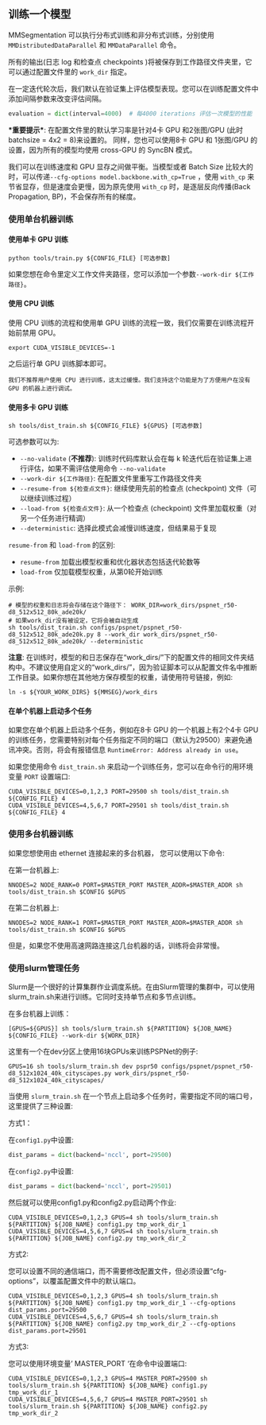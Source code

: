 ## 训练一个模型

MMSegmentation 可以执行分布式训练和非分布式训练，分别使用 `MMDistributedDataParallel` 和 `MMDataParallel` 命令。

所有的输出(日志 log 和检查点 checkpoints )将被保存到工作路径文件夹里，它可以通过配置文件里的 `work_dir` 指定。

在一定迭代轮次后，我们默认在验证集上评估模型表现。您可以在训练配置文件中添加间隔参数来改变评估间隔。

```python
evaluation = dict(interval=4000)  # 每4000 iterations 评估一次模型的性能
```

**\*重要提示\***: 在配置文件里的默认学习率是针对4卡 GPU 和2张图/GPU (此时 batchsize = 4x2 = 8)来设置的。
同样，您也可以使用8卡 GPU 和 1张图/GPU 的设置，因为所有的模型均使用 cross-GPU 的 SyncBN 模式。

我们可以在训练速度和 GPU 显存之间做平衡。当模型或者 Batch Size 比较大的时，可以传递`--cfg-options model.backbone.with_cp=True` ，使用 `with_cp` 来节省显存，但是速度会更慢，因为原先使用 `with_cp` 时，是逐层反向传播(Back Propagation, BP)，不会保存所有的梯度。

### 使用单台机器训练

#### 使用单卡 GPU 训练

```shell
python tools/train.py ${CONFIG_FILE} [可选参数]
```

如果您想在命令里定义工作文件夹路径，您可以添加一个参数`--work-dir ${工作路径}`。

#### 使用 CPU 训练

使用 CPU 训练的流程和使用单 GPU 训练的流程一致，我们仅需要在训练流程开始前禁用 GPU。

```shell
export CUDA_VISIBLE_DEVICES=-1
```

之后运行单 GPU 训练脚本即可。

```{warning}
我们不推荐用户使用 CPU 进行训练，这太过缓慢。我们支持这个功能是为了方便用户在没有 GPU 的机器上进行调试。
```

#### 使用多卡 GPU 训练

```shell
sh tools/dist_train.sh ${CONFIG_FILE} ${GPUS} [可选参数]
```

可选参数可以为:

- `--no-validate` (**不推荐**): 训练时代码库默认会在每 k 轮迭代后在验证集上进行评估，如果不需评估使用命令 `--no-validate`
- `--work-dir ${工作路径}`: 在配置文件里重写工作路径文件夹
- `--resume-from ${检查点文件}`: 继续使用先前的检查点 (checkpoint) 文件（可以继续训练过程）
- `--load-from ${检查点文件}`: 从一个检查点 (checkpoint) 文件里加载权重（对另一个任务进行精调）
- `--deterministic`: 选择此模式会减慢训练速度，但结果易于复现

`resume-from` 和 `load-from` 的区别:

- `resume-from` 加载出模型权重和优化器状态包括迭代轮数等
- `load-from` 仅加载模型权重，从第0轮开始训练

示例:

```shell
# 模型的权重和日志将会存储在这个路径下： WORK_DIR=work_dirs/pspnet_r50-d8_512x512_80k_ade20k/
# 如果work_dir没有被设定，它将会被自动生成
sh tools/dist_train.sh configs/pspnet/pspnet_r50-d8_512x512_80k_ade20k.py 8 --work_dir work_dirs/pspnet_r50-d8_512x512_80k_ade20k/ --deterministic
```

**注意**: 在训练时，模型的和日志保存在“work_dirs/”下的配置文件的相同文件夹结构中。不建议使用自定义的“work_dirs/”，因为验证脚本可以从配置文件名中推断工作目录。如果你想在其他地方保存模型的权重，请使用符号链接，例如:

```shell
ln -s ${YOUR_WORK_DIRS} ${MMSEG}/work_dirs
```

#### 在单个机器上启动多个任务

如果您在单个机器上启动多个任务，例如在8卡 GPU 的一个机器上有2个4卡 GPU 的训练任务，您需要特别对每个任务指定不同的端口（默认为29500）来避免通讯冲突。否则，将会有报错信息 `RuntimeError: Address already in use`。

如果您使用命令 `dist_train.sh` 来启动一个训练任务，您可以在命令行的用环境变量 `PORT` 设置端口:

```shell
CUDA_VISIBLE_DEVICES=0,1,2,3 PORT=29500 sh tools/dist_train.sh ${CONFIG_FILE} 4
CUDA_VISIBLE_DEVICES=4,5,6,7 PORT=29501 sh tools/dist_train.sh ${CONFIG_FILE} 4
```

### 使用多台机器训练

如果您想使用由 ethernet 连接起来的多台机器， 您可以使用以下命令:

在第一台机器上:

```shell
NNODES=2 NODE_RANK=0 PORT=$MASTER_PORT MASTER_ADDR=$MASTER_ADDR sh tools/dist_train.sh $CONFIG $GPUS
```

在第二台机器上:

```shell
NNODES=2 NODE_RANK=1 PORT=$MASTER_PORT MASTER_ADDR=$MASTER_ADDR sh tools/dist_train.sh $CONFIG $GPUS
```

但是，如果您不使用高速网路连接这几台机器的话，训练将会非常慢。

### 使用slurm管理任务

Slurm是一个很好的计算集群作业调度系统。在由Slurm管理的集群中，可以使用slurm_train.sh来进行训练。它同时支持单节点和多节点训练。

在多台机器上训练：

```shell
[GPUS=${GPUS}] sh tools/slurm_train.sh ${PARTITION} ${JOB_NAME} ${CONFIG_FILE} --work-dir ${WORK_DIR}
```

这里有一个在dev分区上使用16块GPUs来训练PSPNet的例子:

```shell
GPUS=16 sh tools/slurm_train.sh dev pspr50 configs/pspnet/pspnet_r50-d8_512x1024_40k_cityscapes.py work_dirs/pspnet_r50-d8_512x1024_40k_cityscapes/
```

当使用 `slurm_train.sh` 在一个节点上启动多个任务时，需要指定不同的端口号，这里提供了三种设置:

方式1：

在`config1.py`中设置:

```python
dist_params = dict(backend='nccl', port=29500)
```

在`config2.py`中设置:

```python
dist_params = dict(backend='nccl', port=29501)
```

然后就可以使用config1.py和config2.py启动两个作业:

```shell
CUDA_VISIBLE_DEVICES=0,1,2,3 GPUS=4 sh tools/slurm_train.sh ${PARTITION} ${JOB_NAME} config1.py tmp_work_dir_1
CUDA_VISIBLE_DEVICES=4,5,6,7 GPUS=4 sh tools/slurm_train.sh ${PARTITION} ${JOB_NAME} config2.py tmp_work_dir_2
```

方式2:

您可以设置不同的通信端口，而不需要修改配置文件，但必须设置“cfg-options”，以覆盖配置文件中的默认端口。

```shell
CUDA_VISIBLE_DEVICES=0,1,2,3 GPUS=4 sh tools/slurm_train.sh ${PARTITION} ${JOB_NAME} config1.py tmp_work_dir_1 --cfg-options dist_params.port=29500
CUDA_VISIBLE_DEVICES=4,5,6,7 GPUS=4 sh tools/slurm_train.sh ${PARTITION} ${JOB_NAME} config2.py tmp_work_dir_2 --cfg-options dist_params.port=29501
```

方式3:

您可以使用环境变量’ MASTER_PORT ‘在命令中设置端口:

```shell
CUDA_VISIBLE_DEVICES=0,1,2,3 GPUS=4 MASTER_PORT=29500 sh tools/slurm_train.sh ${PARTITION} ${JOB_NAME} config1.py tmp_work_dir_1
CUDA_VISIBLE_DEVICES=4,5,6,7 GPUS=4 MASTER_PORT=29501 sh tools/slurm_train.sh ${PARTITION} ${JOB_NAME} config2.py tmp_work_dir_2
```
